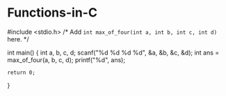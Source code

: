 # Functions-in-C

#include <stdio.h>
/*
Add `int max_of_four(int a, int b, int c, int d)` here.
*/

int main() {
    int a, b, c, d;
    scanf("%d %d %d %d", &a, &b, &c, &d);
    int ans = max_of_four(a, b, c, d);
    printf("%d", ans);
    
    return 0;
}
